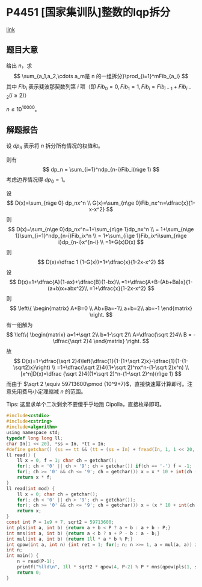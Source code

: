 # P4451 [国家集训队]整数的lqp拆分

[link](https://www.luogu.com.cn/problem/P4451)

## 题目大意

给出 $n$，求
$$
\sum_{a_1,a_2,\cdots a_m是 n 的一组拆分}\prod_{i=1}^mFib_{a_i}
$$
其中 $Fib_{i}$ 表示斐波那契数列第 $i$ 项（即 $Fib_0=0,Fib_1=1,Fib_i=Fib_{i-1}+Fib_{i-2}(i\ge 2)$）

$n\le 10^{10000}$。

## 解题报告

设 $dp_n$ 表示将 $n$ 拆分所有情况的权值和。

则有 
$$
dp_n = \sum_{i=1}^ndp_{n-i}Fib_i(n\ge 1)
$$
考虑边界情况得 $dp_0=1$。

设 
$$
D(x)=\sum_{n\ge 0} dp_nx^n
\\
G(x)=\sum_{n\ge 0}Fib_nx^n=\dfrac{x}{1-x-x^2}
$$
则
$$
D(x)=\sum_{n\ge 0}dp_nx^n=1+\sum_{n\ge 1}dp_nx^n
\\
= 1+\sum_{n\ge 1}\sum_{i=1}^ndp_{n-i}Fib_ix^n
\\
= 1+\sum_{i\ge 1}Fib_ix^i\sum_{n\ge i}dp_{n-i}x^{n-i}
\\
=1+G(x)D(x)
$$
则
$$
D(x)=\dfrac 1 {1-G(x)}=1+\dfrac{x}{1-2x-x^2}
$$
设
$$
D(x)=1+\dfrac{A}{1-ax}+\dfrac{B}{1-bx}\\
=1+\dfrac{A+B-(Ab+Ba)x}{1-(a+b)x+abx^2}\\
=1+\dfrac{x}{1-2x-x^2}
$$
则
$$
\left\{
\begin{matrix}
A+B=0 \\
Ab+Ba=-1\\
a+b=2\\
ab=-1
\end{matrix}
\right.
$$
有一组解为 
$$
\left\{
\begin{matrix}
a=1+\sqrt 2\\
b=1-\sqrt 2\\
A=\dfrac{\sqrt 2}4\\
B = -\dfrac{\sqrt 2}4
\end{matrix}
\right.
$$
故
$$
D(x)=1+\dfrac{\sqrt 2}4\left(\dfrac{1}{1-(1+\sqrt 2)x}-\dfrac{1}{1-(1-\sqrt2)x}\right)
\\
=1+\dfrac{\sqrt 2}4((1+\sqrt 2)^nx^n-(1-\sqrt 2)x^n)
\\
[x^n]D(x)=\dfrac {\sqrt 2}4((1+\sqrt 2)^n-(1-\sqrt 2)^n)(n\ge 1)
$$
而由于 $\sqrt 2 \equiv 59713600\pmod {10^9+7}$，直接快速幂计算即可。注意先用费马小定理缩减 $n$ 的范围。

Tips: 这里求单个二次剩余不要傻乎乎地跑 Cipolla，直接枚举即可。

```c
#include<cstdio>
#include<cstring>
#include<algorithm>
using namespace std;
typedef long long ll;
char In[1 << 20], *ss = In, *tt = In;
#define getchar() (ss == tt && (tt = (ss = In) + fread(In, 1, 1 << 20, stdin), ss == tt) ? EOF : *ss++)
ll read() {
	ll x = 0, f = 1; char ch = getchar();
	for(; ch < '0' || ch > '9'; ch = getchar()) if(ch == '-') f = -1;
	for(; ch >= '0' && ch <= '9'; ch = getchar()) x = x * 10 + int(ch - '0');
	return x * f;
}
ll read(int mod) {
	ll x = 0; char ch = getchar();
	for(; ch < '0' || ch > '9'; ch = getchar());
	for(; ch >= '0' && ch <= '9'; ch = getchar()) x = (x * 10 + int(ch - '0')) % mod;
	return x;
}
const int P = 1e9 + 7, sqrt2 = 59713600;
int pls(int a, int b) {return a + b < P ? a + b : a + b - P;}
int mns(int a, int b) {return a < b ? a + P - b : a - b;}
int mul(int a, int b) {return 1ll * a * b % P;}
int qpow(int a, int n) {int ret = 1; for(; n; n >>= 1, a = mul(a, a)) if(n & 1) ret = mul(ret, a); return ret;}
int n;
int main() {
	n = read(P-1);
	printf("%lld\n", 1ll * sqrt2 * qpow(4, P-2) % P * mns(qpow(pls(1, sqrt2), n), qpow(mns(1, sqrt2), n)) % P);
	return 0;
}
```